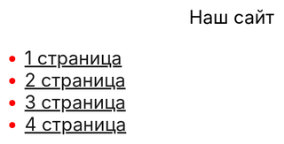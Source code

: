 <html>
 <head>
 <style>
body{background-color: #FFFFFF; color: black; font-size: 25pt} 
   ul{color: red;
   }
   
  </style>
 </head>
 <body>
  <p align="center">Наш сайт</p>
 <ul>
  <li><a href="Anna">1 страница</a></li>
  <li><a href="https://github.com/MarinaSokolova111/ADEY-201-AAMM2/blob/main/Алинка">2 страница</a></li>
  <li><a href="https://github.com/MarinaSokolova111/ADEY-201-AAMM2/blob/main/%D0%9C%D0%B0%D1%80%D0%B8%D0%BD%D0%B0">3 страница</a></li>
  <li><a href="https://github.com/MarinaSokolova111/ADEY-201-AAMM2/blob/main/polina">4 страница</a></li>
</ul>
 </body>
</html>


